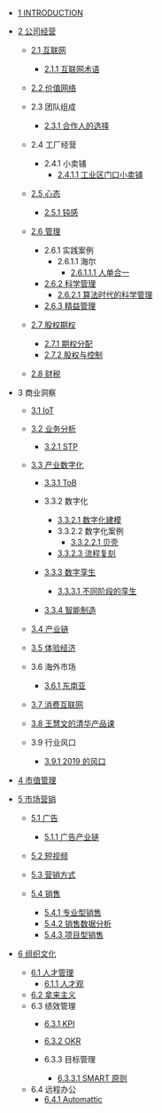   - [1 INTRODUCTION](/INTRODUCTION.md)
  - [2 公司经营](/公司经营/README.md)
    - [2.1 互联网](/公司经营/互联网/README.md)
      - [2.1.1 互联网术语](/公司经营/互联网/互联网术语.md)
    - [2.2 价值网络](/公司经营/价值网络/README.md)
      
    - 2.3 团队组成
      - [2.3.1 合作人的选择](/公司经营/团队组成/合作人的选择.md)
    - 2.4 工厂经营
      - 2.4.1 小卖铺
        - [2.4.1.1 工业区门口小卖铺](/公司经营/工厂经营/小卖铺/工业区门口小卖铺.md)
    - [2.5 心态](/公司经营/心态/README.md)
      - [2.5.1 钝感](/公司经营/心态/钝感.md)
    - [2.6 管理](/公司经营/管理/README.md)
      - 2.6.1 实践案例
        - 2.6.1.1 海尔
          - [2.6.1.1.1 人单合一](/公司经营/管理/实践案例/海尔/人单合一.md)
      - [2.6.2 科学管理](/公司经营/管理/科学管理/README.md)
        - [2.6.2.1 算法时代的科学管理](/公司经营/管理/科学管理/算法时代的科学管理.md)
      - [2.6.3 精益管理](/公司经营/管理/精益管理/README.md)
        
    - [2.7 股权期权](/公司经营/股权期权/README.md)
      - [2.7.1 期权分配](/公司经营/股权期权/期权分配.md)
      - [2.7.2 股权与控制](/公司经营/股权期权/股权与控制/README.md)
        
    - [2.8 财税](/公司经营/财税/README.md)
      
  - 3 商业洞察
    - [3.1 IoT](/商业洞察/IoT.md)
    - [3.2 业务分析](/商业洞察/业务分析/README.md)
      - [3.2.1 STP](/商业洞察/业务分析/STP/README.md)
        
    - [3.3 产业数字化](/商业洞察/产业数字化/README.md)
      - [3.3.1 ToB](/商业洞察/产业数字化/ToB/README.md)
        
      - 3.3.2 数字化
        - [3.3.2.1 数字化建模](/商业洞察/产业数字化/数字化/数字化建模.md)
        - 3.3.2.2 数字化案例
          - [3.3.2.2.1 贝壳](/商业洞察/产业数字化/数字化/数字化案例/贝壳.md)
        - [3.3.2.3 流程复刻](/商业洞察/产业数字化/数字化/流程复刻.md)
      - [3.3.3 数字孪生](/商业洞察/产业数字化/数字孪生/README.md)
        - [3.3.3.1 不同阶段的孪生](/商业洞察/产业数字化/数字孪生/不同阶段的孪生.md)
      - [3.3.4 智能制造](/商业洞察/产业数字化/智能制造/README.md)
        
    - [3.4 产业链](/商业洞察/产业链.md)
    - [3.5 体验经济](/商业洞察/体验经济/README.md)
      
    - 3.6 海外市场
      - [3.6.1 东南亚](/商业洞察/海外市场/东南亚.md)
    - [3.7 消费互联网](/商业洞察/消费互联网/README.md)
      
    - [3.8 王慧文的清华产品课](/商业洞察/王慧文的清华产品课.md)
    - 3.9 行业风口
      - [3.9.1 2019 的风口](/商业洞察/行业风口/2019%20的风口.md)
  - [4 市值管理](/市值管理/README.md)
    
  - [5 市场营销](/市场营销/README.md)
    - [5.1 广告](/市场营销/广告/README.md)
      - [5.1.1 广告产业链](/市场营销/广告/广告产业链.md)
    - [5.2 短视频](/市场营销/短视频/README.md)
      
    - [5.3 营销方式](/市场营销/营销方式.md)
    - [5.4 销售](/市场营销/销售/README.md)
      - [5.4.1 专业型销售](/市场营销/销售/专业型销售.md)
      - [5.4.2 销售数据分析](/市场营销/销售/销售数据分析.md)
      - [5.4.3 项目型销售](/市场营销/销售/项目型销售.md)
  - [6 组织文化](/组织文化/README.md)
    - [6.1 人才管理](/组织文化/人才管理/README.md)
      - [6.1.1 人才观](/组织文化/人才管理/人才观.md)
    - [6.2 拿来主义](/组织文化/拿来主义.md)
    - 6.3 绩效管理
      - [6.3.1 KPI](/组织文化/绩效管理/KPI/README.md)
        
      - [6.3.2 OKR](/组织文化/绩效管理/OKR/README.md)
        
      - 6.3.3 目标管理
        - [6.3.3.1 SMART 原则](/组织文化/绩效管理/目标管理/SMART%20原则.md)
    - 6.4 远程办公
      - [6.4.1 Automattic](/组织文化/远程办公/Automattic.md)